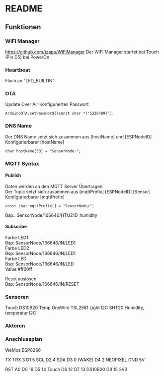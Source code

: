 # README #
## Funktionen ##
### WiFi Manager ###
https://github.com/tzapu/WiFiManager
Der WiFi Manager startet bei Touch (Pin D5) bei PowerOn

### Heartbeat ###
Flash an "LED_BUILTIN"

### OTA ###
Update Over Air
Konfiguriertes Passwort
```
ArduinoOTA.setPassword((const char *)"52364897");
```

### DNS Name ###
Der DNS Name setzt sich zusammen aus [hostName] und [ESPNodeID]
Konfigurierbarer [hostName]
```
char hostName[30] = "SensorNode-";
```

### MQTT Syntax ###
#### Publish ####
Daten werden an den MQTT Server Übertragen. <br>
Der Topic setzt sich zusammen aus [mqttPrefix] [ESPNodeID] [Sensor]<br>
Konfigurierbarer [mqttPrefix]
```
const char mqttPrefix[] = "SensorNode/";
```

Bsp.:
SensorNode/166646/HTU21D_humidity

#### Subscribe #### 
Farbe LED1<br>
Bsp: SensorNode/166646/IN/LED1<br>
Farbe LED2<br>
Bsp: SensorNode/166646/IN/LED1<br>
Farbe LED<br>
Bsp: SensorNode/166646/IN/LED<br>
Value #ff00ff<br>

Reset auslösen<br>
Bsp: SensorNode/166646/IN/RESET<br>

### Sensoren ###
Touch
DS10B20 Temp OneWire
TSL2561 Light I2C
SHT20 Humidity, temperatur I2C

### Aktoren ###

### Anschlussplan ###
WeMos ESP8266

TX  1
RX  3
D1  5  SCL
D2  4  SDA
D3  0  (WAKE)
D4  2  NEOPIXEL
GND
5V

RST
A0
D0  16
D5  14  Touch
D6  12
D7  13  DS10B20
D8  15
3V3



